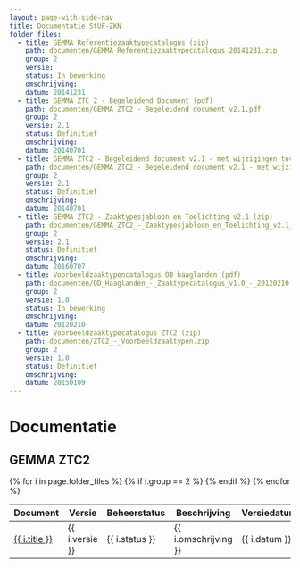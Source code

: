 ```yaml
---
layout: page-with-side-nav
title: Documentatie StUF-ZKN
folder_files:
  - title: GEMMA Referentiezaaktypecatalogus (zip)
    path: documenten/GEMMA_Referentiezaaktypecatalogus_20141231.zip
    group: 2
    versie: 
    status: In bewerking
    omschrijving: 
    datum: 20141231
  - title: GEMMA ZTC 2 - Begeleidend Document (pdf)
    path: documenten/GEMMA_ZTC2_-_Begeleidend_document_v2.1.pdf
    group: 2
    versie: 2.1
    status: Definitief
    omschrijving: 
    datum: 20140701
  - title: GEMMA ZTC2 - Begeleidend document v2.1 - met wijzigingen tov 2.0 (pdf)
    path: documenten/GEMMA_ZTC2_-_Begeleidend_document_v2.1_-_met_wijzigingen_tov_2.0.pdf
    group: 2
    versie: 2.1
    status: Definitief
    omschrijving: 
    datum: 20140701
  - title: GEMMA ZTC2 - Zaaktypesjabloon en Toelichting v2.1 (zip)
    path: documenten/GEMMA_ZTC2_-_Zaaktypesjabloon_en_Toelichting_v2.1_2.zip
    group: 2
    versie: 2.1
    status: Definitief
    omschrijving: 
    datum: 20160707
  - title: Voorbeeldzaaktypencatalogus OD haaglanden (pdf)
    path: documenten/OD_Haaglanden_-_Zaaktypecatalogus_v1.0_-_20120210.pdf
    group: 2
    versie: 1.0
    status: In bewerking
    omschrijving: 
    datum: 20120210
  - title: Voorbeeldzaaktypecatalogus ZTC2 (zip)
    path: documenten/ZTC2_-_Voorbeeldzaaktypen.zip
    group: 2
    versie: 1.0
    status: Definitief
    omschrijving: 
    datum: 20150109
---
```


# Documentatie

## GEMMA ZTC2

<table>
	<thead>
		<tr>
			<th>Document</th><th>Versie</th><th>Beheerstatus</th><th>Beschrijving</th><th>Versiedatum</th>
		</tr>
	</thead>
	<tbody>
		{% for i in page.folder_files %}
			{% if i.group == 2 %} 
				<tr>
					<td>
					  <a href="{{ i.path | base_url }}">
						{{ i.title }}
					  </a>
					</td>
					<td>{{ i.versie }}</td>
					<td>{{ i.status }}</td>
					<td>{{ i.omschrijving }}</td>
					<td>{{ i.datum }}</td>
				</tr>
			{% endif %} 
		{% endfor %}
	</tbody>
</table>

